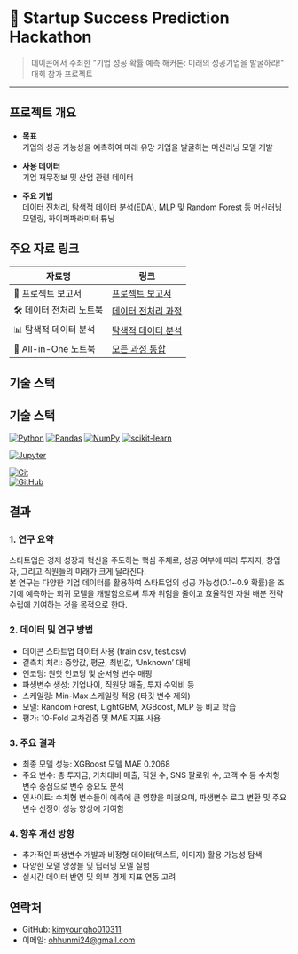 # 🚀 Startup Success Prediction Hackathon

> 데이콘에서 주최한 "기업 성공 확률 예측 해커톤: 미래의 성공기업을 발굴하라!" 대회 참가 프로젝트

---

## 프로젝트 개요

- **목표**  
  기업의 성공 가능성을 예측하여 미래 유망 기업을 발굴하는 머신러닝 모델 개발

- **사용 데이터**  
  기업 재무정보 및 산업 관련 데이터

- **주요 기법**  
  데이터 전처리, 탐색적 데이터 분석(EDA), MLP 및 Random Forest 등 머신러닝 모델링, 하이퍼파라미터 튜닝


## 주요 자료 링크

| 자료명            | 링크                                                                                             |
|-----------------|------------------------------------------------------------------------------------------------|
| 📄 프로젝트 보고서    | [프로젝트 보고서](https://github.com/kimyoungho010311/Startup_Success_Prediction_Hackathon/blob/main/notebooks/Ocean/Report.ipynb)           |
| 🛠 데이터 전처리 노트북 | [데이터 전처리 과정](https://github.com/kimyoungho010311/Startup_Success_Prediction_Hackathon/blob/main/notebooks/Ocean/%EC%A0%84%EC%B2%98%EB%A6%AC%EB%85%B8%ED%8A%B8%EB%B6%81.ipynb)  |
| 📊 탐색적 데이터 분석 | [탐색적 데이터 분석](https://github.com/kimyoungho010311/Startup_Success_Prediction_Hackathon/blob/main/notebooks/Ocean/Dacon_statrup_EDA.ipynb)    |
| 🔗 All-in-One 노트북  | [모든 과정 통합](https://github.com/kimyoungho010311/Startup_Success_Prediction_Hackathon/blob/main/notebooks/Ocean/%EC%B5%9C%EC%A2%85%EB%B3%B8.ipynb)      |


## 기술 스택

## 기술 스택

[![Python](https://img.shields.io/badge/Python-3776AB?style=for-the-badge&logo=python&logoColor=white)](https://www.python.org/)  [![Pandas](https://img.shields.io/badge/Pandas-150458?style=for-the-badge&logo=pandas&logoColor=white)](https://pandas.pydata.org/)  [![NumPy](https://img.shields.io/badge/NumPy-013243?style=for-the-badge&logo=numpy&logoColor=white)](https://numpy.org/)  [![scikit-learn](https://img.shields.io/badge/scikit--learn-F7931E?style=for-the-badge&logo=scikit-learn&logoColor=white)](https://scikit-learn.org/)  

[![Jupyter](https://img.shields.io/badge/Jupyter-F37626?style=for-the-badge&logo=jupyter&logoColor=white)](https://jupyter.org/)  

[![Git](https://img.shields.io/badge/Git-F05032?style=for-the-badge&logo=git&logoColor=white)](https://git-scm.com/)  
[![GitHub](https://img.shields.io/badge/GitHub-181717?style=for-the-badge&logo=github&logoColor=white)](https://github.com/)  


## 결과

### 1. 연구 요약  
스타트업은 경제 성장과 혁신을 주도하는 핵심 주체로, 성공 여부에 따라 투자자, 창업자, 그리고 직원들의 미래가 크게 달라진다.  
본 연구는 다양한 기업 데이터를 활용하여 스타트업의 성공 가능성(0.1~0.9 확률)을 조기에 예측하는 회귀 모델을 개발함으로써 투자 위험을 줄이고 효율적인 자원 배분 전략 수립에 기여하는 것을 목적으로 한다.

### 2. 데이터 및 연구 방법

- 데이콘 스타트업 데이터 사용 (train.csv, test.csv)
- 결측치 처리: 중앙값, 평균, 최빈값, ‘Unknown’ 대체
- 인코딩: 원핫 인코딩 및 순서형 변수 매핑
- 파생변수 생성: 기업나이, 직원당 매출, 투자 수익비 등
- 스케일링: Min-Max 스케일링 적용 (타깃 변수 제외)
- 모델: Random Forest, LightGBM, XGBoost, MLP 등 비교 학습
- 평가: 10-Fold 교차검증 및 MAE 지표 사용

### 3. 주요 결과

- 최종 모델 성능: XGBoost 모델 MAE 0.2068
- 주요 변수: 총 투자금, 가치대비 매출, 직원 수, SNS 팔로워 수, 고객 수 등 수치형 변수 중심으로 변수 중요도 분석
- 인사이트: 수치형 변수들이 예측에 큰 영향을 미쳤으며, 파생변수 로그 변환 및 주요 변수 선정이 성능 향상에 기여함

### 4. 향후 개선 방향

- 추가적인 파생변수 개발과 비정형 데이터(텍스트, 이미지) 활용 가능성 탐색
- 다양한 모델 앙상블 및 딥러닝 모델 실험
- 실시간 데이터 반영 및 외부 경제 지표 연동 고려


## 연락처

- GitHub: [kimyoungho010311](https://github.com/kimyoungho010311)  
- 이메일: ohhunmi24@gmail.com
